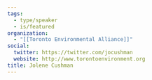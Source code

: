 ```yaml
---
tags:
  - type/speaker
  - is/featured
organization:
  - "[[Toronto Environmental Alliance]]"
social:
  twitter: https://twitter.com/jocushman
  website: http://www.torontoenvironment.org
title: Jolene Cushman
---
```

